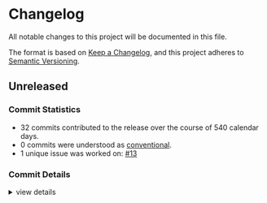 # Changelog

All notable changes to this project will be documented in this file.

The format is based on [Keep a Changelog](https://keepachangelog.com/en/1.0.0/),
and this project adheres to [Semantic Versioning](https://semver.org/spec/v2.0.0.html).

## Unreleased

### Commit Statistics

<csr-read-only-do-not-edit/>

 - 32 commits contributed to the release over the course of 540 calendar days.
 - 0 commits were understood as [conventional](https://www.conventionalcommits.org).
 - 1 unique issue was worked on: [#13](https://github.com/kiibohd/kiibohd-core/issues/13)

### Commit Details

<csr-read-only-do-not-edit/>

<details><summary>view details</summary>

 * **[#13](https://github.com/kiibohd/kiibohd-core/issues/13)**
    - Add keywords and categories to all the Cargo.toml (and fix a few typos) ([`4553cb4`](https://github.com/kiibohd/kiibohd-core/commit/4553cb456ab7df2e2874f03e385166e062787375))
 * **Uncategorized**
    - Initial CHANGELOG.md ([`04edeeb`](https://github.com/kiibohd/kiibohd-core/commit/04edeebcb78d924d4b139b56c0b513633f7f95cc))
    - Add better debbuing for i331fl3743b crate ([`6416b1c`](https://github.com/kiibohd/kiibohd-core/commit/6416b1cf07440184ba088a077f59a7414a7fb8eb))
    - usbd-hid now uses defmt instead of defmt-impl feature ([`4039041`](https://github.com/kiibohd/kiibohd-core/commit/4039041f1e79ad10fd87e3c2536da4f4b240feea))
    - [kiibohd-usb] Adding HID Lock LED support ([`ce32c30`](https://github.com/kiibohd/kiibohd-core/commit/ce32c302c003900690c645d70ea2c97e87b370ce))
    - [kiibohd-usb] Fix remote wakeup and nkro support ([`3aa9f7e`](https://github.com/kiibohd/kiibohd-core/commit/3aa9f7e9273f1d64933f9fe2a0c8c37960cea705))
    - kiibohd-usb now passes USB compliance HID Tests ([`63a6b3e`](https://github.com/kiibohd/kiibohd-core/commit/63a6b3eebcc1578aa294fc88831b4f0d675fb82f))
    - Increment versions (kll-core, kiibohd-usb) ([`0e9fbf4`](https://github.com/kiibohd/kiibohd-core/commit/0e9fbf40b9f9243f727d80c44a3cae64a4639968))
    - Adding Analog conversion support and fixing kiibohd-usb mouse support ([`4cc97e8`](https://github.com/kiibohd/kiibohd-core/commit/4cc97e8b8302f76ef006032e60ef7b3a2e613da0))
    - Re-enable for git usage ([`fb219cc`](https://github.com/kiibohd/kiibohd-core/commit/fb219cca16bb8f08650d25a0b0291b484700817c))
    - Handling usb-device crate temp issue ([`0a05523`](https://github.com/kiibohd/kiibohd-core/commit/0a055232dd42478aaff72810889c6e0820425f5e))
    - Update defmt configurations ([`58c3aac`](https://github.com/kiibohd/kiibohd-core/commit/58c3aac6996ba72a24c12910e7875ecd2f6be969))
    - More clippy fixes ([`528672a`](https://github.com/kiibohd/kiibohd-core/commit/528672a0f7f255eb95cda7fd5423cfc553fa959e))
    - Increment patch ([`cc4f15f`](https://github.com/kiibohd/kiibohd-core/commit/cc4f15f18096cf75947204eab219c19f3dcaed18))
    - Update README.md ([`b08610d`](https://github.com/kiibohd/kiibohd-core/commit/b08610d8d975776f9ad749985d8e8a7616b8559e))
    - cargo fmt ([`c37456d`](https://github.com/kiibohd/kiibohd-core/commit/c37456d7bfb1f032a0947e4aeb19ea24761e8e7a))
    - Support custom crates.io packages for usb ([`59b8e0f`](https://github.com/kiibohd/kiibohd-core/commit/59b8e0f43f10021c1758b8f44b224bd4be008e31))
    - Set versions for kiibohd-usb ([`33999e3`](https://github.com/kiibohd/kiibohd-core/commit/33999e3e2468d881d89ce4a035369bf4dacfdbd0))
    - Updating Cargo.toml files to publish initial crates ([`e18dafb`](https://github.com/kiibohd/kiibohd-core/commit/e18dafb3802406146f6f70b522418d1139cec09c))
    - Add enqueue_ functions for kiibohd-usb ([`bc989f9`](https://github.com/kiibohd/kiibohd-core/commit/bc989f9c81098047396de4c49f13034df9fd9c88))
    - Fixing power of 2 issues with heapless::Vec ([`8cce7c2`](https://github.com/kiibohd/kiibohd-core/commit/8cce7c29199561a1051c42a9c195fa577a335ee6))
    - Updating to defmt 0.3 ([`831f49e`](https://github.com/kiibohd/kiibohd-core/commit/831f49e1e4d8a3026417544604208a1b4a8243a1))
    - Upating to 2021 edition ([`ea8ed92`](https://github.com/kiibohd/kiibohd-core/commit/ea8ed9259590c31456b11eba01abdd4a8138bf32))
    - Initial skeleton of kll-core implementation ([`025dcea`](https://github.com/kiibohd/kiibohd-core/commit/025dceaa4c3e311de4ab34679b1f7fa0a2a1f84e))
    - Updating to new usbd-hid new_ep_in_with_settings() api ([`7f1fd76`](https://github.com/kiibohd/kiibohd-core/commit/7f1fd762c19964fe50835cb462220d0ad3098039))
    - Adding defmt support to kiibohd-usb ([`d941980`](https://github.com/kiibohd/kiibohd-core/commit/d941980ff0ab56009ec794c2783ebc186882369c))
    - Cleanup cargo fmt ([`764b0ae`](https://github.com/kiibohd/kiibohd-core/commit/764b0ae9b37c08d3201e64096719e8529387ef0d))
    - Splitting hid-io into rust and ffi versions ([`5746c10`](https://github.com/kiibohd/kiibohd-core/commit/5746c1015242c5cf21d603da1f7220bcb06c64a0))
    - Add missing README.md for kiibohd-usb ([`75c89e5`](https://github.com/kiibohd/kiibohd-core/commit/75c89e5151fc067ad127d27bce537d524935f497))
    - Updates to kiibohd-log and kiibohd-usb ([`231fccb`](https://github.com/kiibohd/kiibohd-core/commit/231fccb8df2732bdfab30ed92faa956ec1ecfe17))
    - Small touch-ups to kiibohd-log and kiibohd-usb ([`7faf2b9`](https://github.com/kiibohd/kiibohd-core/commit/7faf2b9cb92c292c4dfd656e7346aa040507159d))
    - Adding initial kiibohd-log and kiibohd-usb ([`547cd8e`](https://github.com/kiibohd/kiibohd-core/commit/547cd8e15da8d664c68f2af899b0bbacb5037eb1))
</details>

